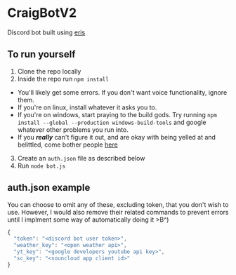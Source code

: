# CraigBotV2
Discord bot built using [eris](https://github.com/abalabahaha/eris)

## To run yourself
1. Clone the repo locally
2. Inside the repo run `npm install`
  * You'll likely get some errors. If you don't want voice functionality, ignore them.
  * If you're on linux, install whatever it asks you to.
  * If you're on windows, start praying to the build gods. Try running `npm install --global --production windows-build-tools` and google whatever other problems you run into.
  * If you **_really_** can't figure it out, and are okay with being yelled at and belittled, come bother people [here](https://discord.gg/9UZwzNK)
3. Create an `auth.json` file as described below
4. Run `node bot.js`

## auth.json example
You can choose to omit any of these, excluding token, that you don't wish to use. However, I would also remove their related commands to prevent errors until I implment some way of automatically doing it >B^)
```js
{
  "token": "<discord bot user token>",
  "weather_key": "<open weather api>",
  "yt_key": "<google developers youtube api key>",
  "sc_key": "<souncloud app client id>"
}
```
